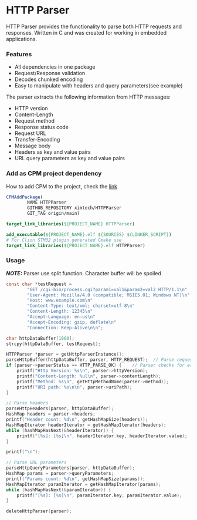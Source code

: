 # HTTP Parser

HTTP Parser provides the functionality to parse both HTTP requests and responses. Written in C and was created for
working in embedded applications.

### Features

- All dependencies in one package
- Request/Response validation
- Decodes chunked encoding
- Easy to manipulate with headers and query parameters(see example)

The parser extracts the following information from HTTP messages:

- HTTP version
- Content-Length
- Request method
- Response status code
- Request URL
- Transfer-Encoding
- Message body
- Headers as key and value pairs
- URL query parameters as key and value pairs

### Add as CPM project dependency

How to add CPM to the project, check the [link](https://github.com/cpm-cmake/CPM.cmake)

```cmake
CPMAddPackage(
        NAME HTTPParser
        GITHUB_REPOSITORY ximtech/HTTPParser
        GIT_TAG origin/main)

target_link_libraries(${PROJECT_NAME} HTTPParser)
```

```cmake
add_executable(${PROJECT_NAME}.elf ${SOURCES} ${LINKER_SCRIPT})
# For Clion STM32 plugin generated Cmake use 
target_link_libraries(${PROJECT_NAME}.elf HTTPParser)
```

### Usage

***NOTE:*** Parser use split function. Character buffer will be spoiled

```c
const char *testRequest =
        "GET /cgi-bin/process.cgi?param1=val1&param2=val2 HTTP/1.1\n"
        "User-Agent: Mozilla/4.0 (compatible; MSIE5.01; Windows NT)\n"
        "Host: www.example.com\n"
        "Content-Type: text/xml; charset=utf-8\n"
        "Content-Length: 12345\n"
        "Accept-Language: en-us\n"
        "Accept-Encoding: gzip, deflate\n"
        "Connection: Keep-Alive\n\n";

char httpDataBuffer[1000];
strcpy(httpDataBuffer, testRequest);

HTTPParser *parser = getHttpParserInstance();
parseHttpBuffer(httpDataBuffer, parser, HTTP_REQUEST);  // Parse request
if (parser->parserStatus == HTTP_PARSE_OK) {    // Parser checks for errors
    printf("Http Version: %s\n", parser->httpVersion);
    printf("Content-Length: %ul\n", parser->contentLength);
    printf("Method: %s\n", getHttpMethodName(parser->method));
    printf("URI path: %s\n\n", parser->uriPath);
}

// Parse headers
parseHttpHeaders(parser, httpDataBuffer);
HashMap headers = parser->headers;
printf("Header count: %d\n", getHashMapSize(headers));
HashMapIterator headerIterator = getHashMapIterator(headers);
while (hashMapHasNext(&headerIterator)) {
    printf("[%s]: [%s]\n", headerIterator.key, headerIterator.value);
}

printf("\n");

// Parse URL parameters
parseHttpQueryParameters(parser, httpDataBuffer);
HashMap params = parser->queryParameters;
printf("Params count: %d\n", getHashMapSize(params));
HashMapIterator paramIterator = getHashMapIterator(params);
while (hashMapHasNext(&paramIterator)) {
    printf("[%s]: [%s]\n", paramIterator.key, paramIterator.value);
}

deleteHttpParser(parser);
```
